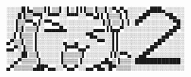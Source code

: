 ░░░░█▐▄▒▒▒▌▌▒▒▌░▌▒▐▐▐▒▒▐▒▒▌▒▀▄▀▄░░░░░▄███▄░░░░░  
░░░█▐▒▒▀▀▌░▀▀▀░░▀▀▀░░▀▀▄▌▌▐▒▒▒▌▐░░░▄█▀░░░░▀█▄░░  
░░▐▒▒▀▀▄▐░▀▀▄▄░░░░░░░░░░░▐▒▌▒▒▐░▌░█▀░░░░░░░░▀█░  
░░▐▒▌▒▒▒▌░▄▄▄▄█▄░░░░░░░▄▄▄▐▐▄▄▀░░░░░░░░░░░░▄█▀░  
░░▌▐▒▒▒▐░░░░░░░░░░░░░▀█▄░░░░▌▌░░░░░░░░░░░▄█▀░░░  
▄▀▒▒▌▒▒▐░░░░░░░▄░░▄░░░░░▀▀░░▌▌░░░░░░░░░▄█▀░░░░░  
▄▄▀▒▐▒▒▐░░░░░░░▐▀▀▀▄▄▀░░░░░░▌▌░░░░░░░▄█▀░░░░░░░  
░░░░█▌▒▒▌░░░░░▐▒▒▒▒▒▌░░░░░░▐▐▒▀▀▄░░▄█▀░░░░░░░░░  
░░▄▀▒▒▒▒▐░░░░░▐▒▒▒▒▐░░░░░▄█▄▒▐▒▒▒░████████████░  
▄▀▒▒▒▒▒▄██▀▄▄░░▀▄▄▀░░▄▄▀█▄░█▀▒▒▒▒░░░░░░░░░░░░░░  
